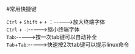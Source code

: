 #常用快捷键    

`Ctrl` + `Shift` + `+` ：----->放大终端字体  
`Ctrl` + `-`:----->缩小终端字体  
`Tab`:----->按一次tab键可以自动补全  
`Tab`+`Tab`:----->快速按2次tab键可以提示linux命令 

	